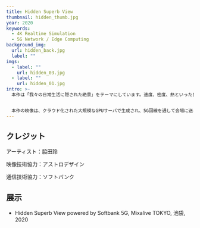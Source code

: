```yaml
---
title: Hidden Superb View
thumbnail: hidden_thumb.jpg
year: 2020
keywords:
  - 4K Realtime Simulation
  - 5G Network / Edge Computing
background_img:
  url: hidden_back.jpg
  label: ""
imgs:
  - label: ""
    url: hidden_03.jpg
  - label: ""
    url: hidden_01.jpg
intro: >-
  本作は「我々の日常生活に隠された絶景」をテーマにしています。速度、密度、熱といった目に見えない自然界の要素を捉えようとした「空気の風景画」です。目の前の何気ない風景の中に、実はとてつもない絶景や戦慄する風景が広がっていることを想像してみてください。もし、絶景がどこにでも遍在するとすれば、肉眼で見える美しい景色とは一体何を意味するのでしょうか？


  本作の映像は、クラウド化された大規模なGPUサーバで生成され、5G回線を通して会場に送られています。科学シミュレーションを用いた作品のインタラクティブな鑑賞は今後ますます一般化していくことでしょう。技術の進歩により、アートの作り方、鑑賞体験、アーカイブ手法は大きく変化していくのです。
---
```


## クレジット

アーティスト：脇田玲

映像技術協力：アストロデザイン

通信技術協力：ソフトバンク

## 展示

- Hidden Superb View powered by Softbank 5G, Mixalive TOKYO, 池袋, 2020
